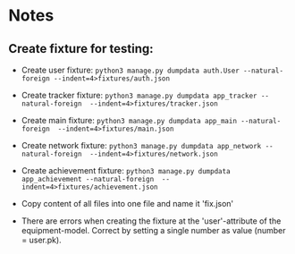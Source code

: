 # Notes

## Create fixture for testing:
* Create user fixture: `python3 manage.py dumpdata auth.User --natural-foreign --indent=4>fixtures/auth.json`
* Create tracker fixture: `python3 manage.py dumpdata app_tracker --natural-foreign  --indent=4>fixtures/tracker.json`
* Create main fixture: `python3 manage.py dumpdata app_main --natural-foreign  --indent=4>fixtures/main.json`
* Create network fixture: `python3 manage.py dumpdata app_network --natural-foreign  --indent=4>fixtures/network.json`
* Create achievement fixture: `python3 manage.py dumpdata app_achievement --natural-foreign  --indent=4>fixtures/achievement.json`

* Copy content of all files into one file and name it 'fix.json'
* There are errors when creating the fixture at the 'user'-attribute of the equipment-model. Correct by setting a single
number as value (number = user.pk).